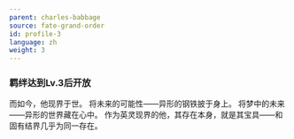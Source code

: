 ```yaml
---
parent: charles-babbage
source: fate-grand-order
id: profile-3
language: zh
weight: 3
---
```


### 羁绊达到Lv.3后开放

而如今，他现界于世。
将未来的可能性——异形的钢铁披于身上。
将梦中的未来——异形的世界藏在心中。
作为英灵现界的他，其存在本身，就是其宝具——和固有结界几乎为同一存在。
